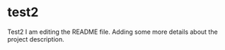 # test2
Test2
I am editing the README file. Adding some more details about the project description.
